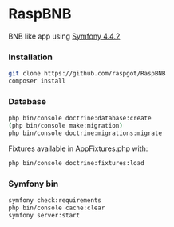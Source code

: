 # RaspBNB

BNB like app using [Symfony 4.4.2](https://symfony.com/releases/4.4)

### Installation

```bash
git clone https://github.com/raspgot/RaspBNB
composer install
```

### Database

```bash
php bin/console doctrine:database:create
(php bin/console make:migration)
php bin/console doctrine:migrations:migrate
```
Fixtures available in AppFixtures.php with:
```bash
php bin/console doctrine:fixtures:load
```

### Symfony bin

```bash
symfony check:requirements
php bin/console cache:clear
symfony server:start
```

